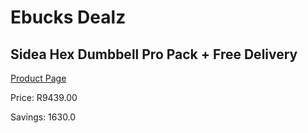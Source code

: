 
# Ebucks Dealz
## Sidea Hex Dumbbell Pro Pack + Free Delivery
[Product Page](https://www.ebucks.com/web/shop/productSelected.do?prodId=1173556327&catId=1173528667)

Price: R9439.00

Savings: 1630.0


	